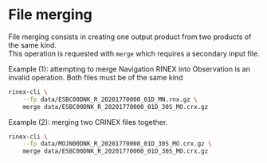 File merging
============

File merging consists in creating one output product from two products of the same kind.  
This operation is requested with `merge` which requires a secondary input file.

Example (1): attempting to merge Navigation RINEX into Observation is an invalid operation.
Both files must be of the same kind

```bash
rinex-cli \
    --fp data/ESBC00DNK_R_20201770000_01D_MN.rnx.gz \
    merge data/ESBC00DNK_R_20201770000_01D_30S_MO.crx.gz
```

Example (2): merging two CRINEX files together.

```bash
rinex-cli \
    --fp data/MOJN00DNK_R_20201770000_01D_30S_MO.crx.gz \
    merge data/ESBC00DNK_R_20201770000_01D_30S_MO.crx.gz
```
